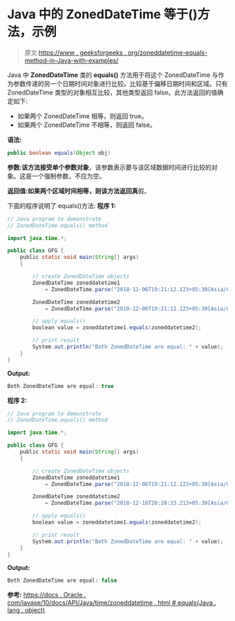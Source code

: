 # Java 中的 ZonedDateTime 等于()方法，示例

> 原文:[https://www . geeksforgeeks . org/zoneddatetime-equals-method-in-Java-with-examples/](https://www.geeksforgeeks.org/zoneddatetime-equals-method-in-java-with-examples/)

Java 中 **ZonedDateTime** 类的 **equals()** 方法用于将这个 ZonedDateTime 与作为参数传递的另一个日期时间对象进行比较。比较基于偏移日期时间和区域。只有 ZonedDateTime 类型的对象相互比较，其他类型返回 false。此方法返回的值确定如下:

*   如果两个 ZonedDateTime 相等，则返回 true。
*   如果两个 ZonedDateTime 不相等，则返回 false。

**语法:**

```java
public boolean equals(Object obj)

```

**参数:**该方法接受单个参数**对象**，该参数表示要与该区域数据时间进行比较的对象。这是一个强制参数，不应为空。

**返回值:**如果两个区域时间相等，则该方法返回**真**假。

下面的程序说明了 equals()方法:
**程序 1:**

```java
// Java program to demonstrate
// ZonedDateTime.equals() method

import java.time.*;

public class GFG {
    public static void main(String[] args)
    {

        // create ZonedDateTime objects
        ZonedDateTime zoneddatetime1
            = ZonedDateTime.parse("2018-12-06T19:21:12.123+05:30[Asia/Calcutta]");

        ZonedDateTime zoneddatetime2
            = ZonedDateTime.parse("2018-12-06T19:21:12.123+05:30[Asia/Calcutta]");

        // apply equals()
        boolean value = zoneddatetime1.equals(zoneddatetime2);

        // print result
        System.out.println("Both ZonedDateTime are equal: " + value);
    }
}
```

**Output:**

```java
Both ZonedDateTime are equal: true

```

**程序 2:**

```java
// Java program to demonstrate
// ZonedDateTime.equals() method

import java.time.*;

public class GFG {
    public static void main(String[] args)
    {

        // create ZonedDateTime objects
        ZonedDateTime zoneddatetime1
            = ZonedDateTime.parse("2018-12-06T19:21:12.123+05:30[Asia/Calcutta]");

        ZonedDateTime zoneddatetime2
            = ZonedDateTime.parse("2018-12-16T20:28:33.213+05:30[Asia/Calcutta]");

        // apply equals()
        boolean value = zoneddatetime1.equals(zoneddatetime2);

        // print result
        System.out.println("Both ZonedDateTime are equal: " + value);
    }
}
```

**Output:**

```java
Both ZonedDateTime are equal: false

```

**参考:**
[https://docs . Oracle . com/javase/10/docs/API/Java/time/zoneddatetime . html # equals(Java . lang . object)](https://docs.oracle.com/javase/10/docs/api/java/time/ZonedDateTime.html#equals(java.lang.Object))